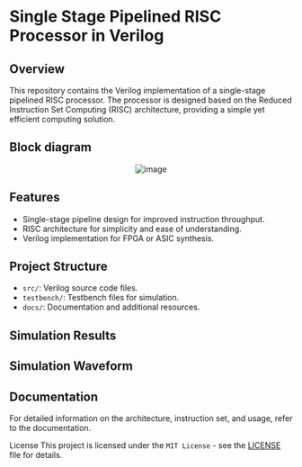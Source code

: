 # Single Stage Pipelined RISC Processor in Verilog

## Overview

This repository contains the Verilog implementation of a single-stage pipelined RISC processor. The processor is designed based on the Reduced Instruction Set Computing (RISC) architecture, providing a simple yet efficient computing solution.

## Block diagram
<div align = center > 
  
![image](https://github.com/cp024s/Single-cycle-RISC/assets/62211521/9b315d78-b15b-4eae-87ca-bb93875988fd)
</div>

## Features

- Single-stage pipeline design for improved instruction throughput.
- RISC architecture for simplicity and ease of understanding.
- Verilog implementation for FPGA or ASIC synthesis.

## Project Structure

- `src/`: Verilog source code files.
- `testbench/`: Testbench files for simulation.
- `docs/`: Documentation and additional resources.

## Simulation Results

## Simulation Waveform

## Documentation
For detailed information on the architecture, instruction set, and usage, refer to the documentation.

License
This project is licensed under the `MIT License` - see the [LICENSE](LICENSE) file for details.

